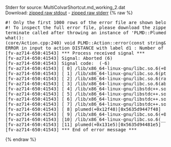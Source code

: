 Stderr for source:  MultiColvarShortcut.md_working_2.dat   
Download: [zipped raw stdout](MultiColvarShortcut.md_working_2.dat.plumed.stdout.txt.zip) - [zipped raw stderr](MultiColvarShortcut.md_working_2.dat.plumed.stderr.txt.zip) 
{% raw %}
<pre>
#! Only the first 1000 rows of the error file are shown below
#! To inspect the full error file, please download the zipped raw stderr file above
terminate called after throwing an instance of 'PLMD::Plumed::ExceptionError'
what():
(core/Action.cpp:240) void PLMD::Action::error(const string&) const
ERROR in input to action DISTANCE with label d1 : Number of specified atoms should be 2
[fv-az714-650:41543] *** Process received signal ***
[fv-az714-650:41543] Signal: Aborted (6)
[fv-az714-650:41543] Signal code:  (-6)
[fv-az714-650:41543] [ 0] /lib/x86_64-linux-gnu/libc.so.6(+0x42520)[0x7fcaa2442520]
[fv-az714-650:41543] [ 1] /lib/x86_64-linux-gnu/libc.so.6(pthread_kill+0x12c)[0x7fcaa24969fc]
[fv-az714-650:41543] [ 2] /lib/x86_64-linux-gnu/libc.so.6(raise+0x16)[0x7fcaa2442476]
[fv-az714-650:41543] [ 3] /lib/x86_64-linux-gnu/libc.so.6(abort+0xd3)[0x7fcaa24287f3]
[fv-az714-650:41543] [ 4] /lib/x86_64-linux-gnu/libstdc++.so.6(+0xa2b9e)[0x7fcaa28a2b9e]
[fv-az714-650:41543] [ 5] /lib/x86_64-linux-gnu/libstdc++.so.6(+0xae20c)[0x7fcaa28ae20c]
[fv-az714-650:41543] [ 6] /lib/x86_64-linux-gnu/libstdc++.so.6(+0xae277)[0x7fcaa28ae277]
[fv-az714-650:41543] [ 7] /lib/x86_64-linux-gnu/libstdc++.so.6(__cxa_rethrow+0x4b)[0x7fcaa28ae52b]
[fv-az714-650:41543] [ 8] plumed(+0x12f48)[0x5635d9447f48]
[fv-az714-650:41543] [ 9] /lib/x86_64-linux-gnu/libc.so.6(+0x29d90)[0x7fcaa2429d90]
[fv-az714-650:41543] [10] /lib/x86_64-linux-gnu/libc.so.6(__libc_start_main+0x80)[0x7fcaa2429e40]
[fv-az714-650:41543] [11] plumed(+0x131e5)[0x5635d94481e5]
[fv-az714-650:41543] *** End of error message ***
</pre>
{% endraw %}
